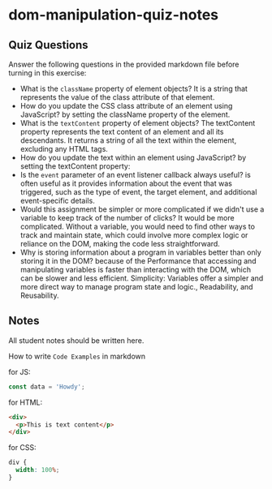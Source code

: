 # dom-manipulation-quiz-notes

## Quiz Questions

Answer the following questions in the provided markdown file before turning in this exercise:

- What is the `className` property of element objects?
  It is a string that represents the value of the class attribute of that element.
- How do you update the CSS class attribute of an element using JavaScript?
  by setting the className property of the element.
- What is the `textContent` property of element objects?
  The textContent property represents the text content of an element and all its descendants. It returns a string of all the text within the element, excluding any HTML tags.
- How do you update the text within an element using JavaScript?
  by setting the textContent property:
- Is the `event` parameter of an event listener callback always useful?
  is often useful as it provides information about the event that was triggered, such as the type of event, the target element, and additional event-specific details.
- Would this assignment be simpler or more complicated if we didn't use a variable to keep track of the number of clicks?
  It would be more complicated. Without a variable, you would need to find other ways to track and maintain state, which could involve more complex logic or reliance on the DOM, making the code less straightforward.
- Why is storing information about a program in variables better than only storing it in the DOM?
  because of the Performance that accessing and manipulating variables is faster than interacting with the DOM, which can be slower and less efficient.
  Simplicity: Variables offer a simpler and more direct way to manage program state and logic., Readability, and Reusability.

## Notes

All student notes should be written here.

How to write `Code Examples` in markdown

for JS:

```javascript
const data = 'Howdy';
```

for HTML:

```html
<div>
  <p>This is text content</p>
</div>
```

for CSS:

```css
div {
  width: 100%;
}
```
